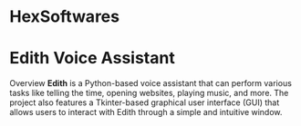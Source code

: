 # HexSoftwares
# Edith Voice Assistant
Overview
**Edith** is a Python-based voice assistant that can perform various tasks like telling the time, opening websites, playing music, and more. The project also features a Tkinter-based graphical user interface (GUI) that allows users to interact with Edith through a simple and intuitive window.
